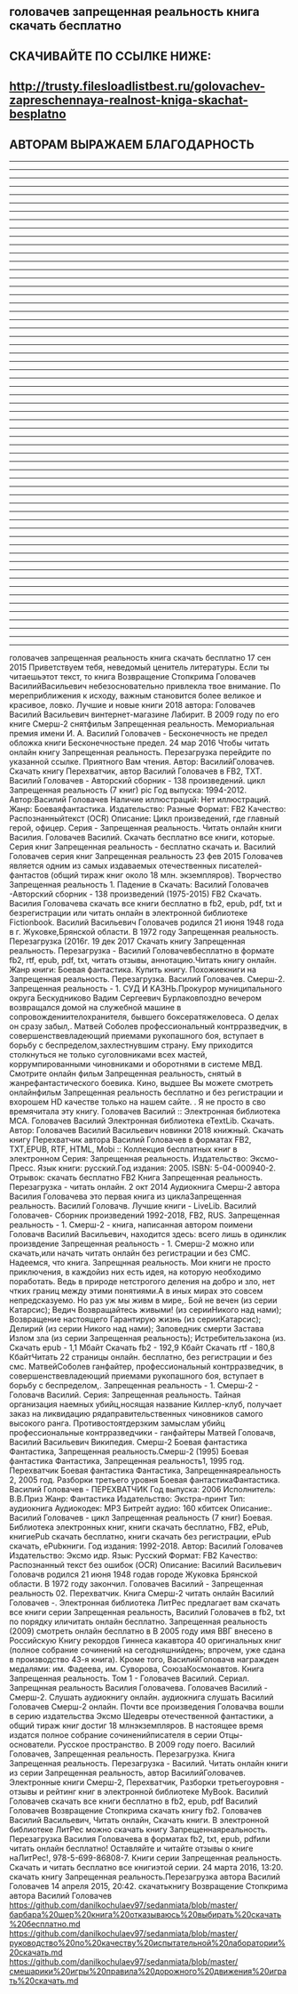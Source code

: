 головачев запрещенная реальность книга скачать бесплатно
--------------------------------------------------
СКАЧИВАЙТЕ ПО ССЫЛКЕ НИЖЕ:
--------------------------------------------------
http://trusty.filesloadlistbest.ru/golovachev-zapreschennaya-realnost-kniga-skachat-besplatno
--------------------------------------------------
АВТОРАМ ВЫРАЖАЕМ БЛАГОДАРНОСТЬ
--------------------------------------------------
--------------------------------------------------
--------------------------------------------------
--------------------------------------------------
--------------------------------------------------
--------------------------------------------------
--------------------------------------------------
--------------------------------------------------
--------------------------------------------------
--------------------------------------------------
--------------------------------------------------
--------------------------------------------------
--------------------------------------------------
--------------------------------------------------
--------------------------------------------------
--------------------------------------------------
--------------------------------------------------
--------------------------------------------------
--------------------------------------------------
--------------------------------------------------
--------------------------------------------------
--------------------------------------------------
--------------------------------------------------
--------------------------------------------------
--------------------------------------------------
--------------------------------------------------
--------------------------------------------------
--------------------------------------------------
--------------------------------------------------
--------------------------------------------------
--------------------------------------------------
--------------------------------------------------
--------------------------------------------------
--------------------------------------------------
--------------------------------------------------
--------------------------------------------------
--------------------------------------------------
--------------------------------------------------
--------------------------------------------------
--------------------------------------------------
--------------------------------------------------
--------------------------------------------------
--------------------------------------------------
--------------------------------------------------
--------------------------------------------------
--------------------------------------------------
--------------------------------------------------
--------------------------------------------------
--------------------------------------------------
--------------------------------------------------
--------------------------------------------------
--------------------------------------------------
--------------------------------------------------
--------------------------------------------------
--------------------------------------------------
--------------------------------------------------
--------------------------------------------------
--------------------------------------------------
--------------------------------------------------
--------------------------------------------------
головачев запрещенная реальность книга скачать бесплатно 17 сен 2015  Приветствуем тебя, неведомый ценитель литературы. Если ты читаешьэтот текст, то книга Возвращение Стопкрима Головачев ВасилийВасильевич небезосновательно привлекла твое внимание. По мереприближения к исходу, важным становится более великое и красивое, ловко. Лучшие и новые книги 2018 автора: Головачев Василий Васильевич винтернет-магазине Лабирит.  В 2009 году по его книге Смерш-2 снятфильм Запрещенная реальность. Мемориальная премия имени И. А. Василий Головачев - Бесконечность не предел обложка книги Бесконечностьне предел. 24 мар 2016  Чтобы читать онлайн книгу  Запрещенная реальность. Перезагрузка перейдите по указанной ссылке. Приятного Вам чтения. Автор: ВасилийГоловачев. Скачать книгу Перехватчик, автор Василий Головачев в FB2, TXT. Василий Головачев - Авторский сборник - 138 произведений. цикл Запрещенная реальность (7 книг) pic Год выпуска: 1994-2012. Автор:Василий Головачев Наличие иллюстраций: Нет иллюстраций. Жанр: Боеваяфантастика. Издательство: Разные Формат: FB2 Качество: Распознанныйтекст (OCR) Описание: Цикл произведений, где главный герой, офицер. Серия - Запрещенная реальность. Читать онлайн книги Василия. Головачев Василий. Скачать бесплатно все книги, которые. Серия книг Запрещенная реальность - бесплатно скачать и. Василий Головачев  серия книг Запрещенная реальность
23 фев 2015  Головачев является одним из самых издаваемых отечественных писателей-фантастов (общий тираж книг около 18 млн. экземпляров). Творчество Запрещенная реальность 1. Падение в  Скачать: Василий Головачев -Авторский сборник - 138 произведений (1975-2015) FB2 Скачать. Василия Головачева  скачать все книги бесплатно в fb2, epub, pdf, txt и безрегистрации или читать онлайн в электронной библиотеке Fictionbook. Василий Васильевич Головачев родился 21 июня 1948 года в г. Жуковке,Брянской области. В 1972 году  Запрещенная реальность. Перезагрузка (2016г. 19 дек 2017  Скачать книгу Запрещенная реальность. Перезагрузка - Василий Головачевбесплатно в формате fb2, rtf, epub, pdf, txt, читать отзывы, аннотацию.Читать книгу онлайн. Жанр книги: Боевая фантастика. Купить книгу. Похожиекниги на Запрещенная реальность. Перезагрузка. Василий Головачев. Смерш-2. Запрещенная реальность - 1. СУД И КАЗНЬ.Прокурор муниципального округа Бескудниково Вадим Сергеевич Бурлаковпоздно вечером возвращался домой на служебной машине в сопровождениителохранителя, бывшего боксератяжеловеса. О делах он сразу забыл,. Матвей Соболев  профессиональный контрразведчик, в совершенствевладеющий приемами рукопашного боя, вступает в борьбу с беспределом,захлестнувшим страну. Ему приходится столкнуться не только суголовниками всех мастей, коррумпированными чиновниками и оборотнями в системе МВД. Смотрите онлайн фильм Запрещенная реальность, снятый в жанрефантастического боевика. Кино, выдшее  Вы можете смотреть онлайнфильм Запрещенная реальность бесплатно и без регистрации и вхорошем HD качестве только на нашем сайте. . Я не просто в сво времячитала эту книгу. Головачев Василий :: Электронная библиотека МСА. Головачев Василий  Электронная библиотека eTextLib. Скачать. Автор: Головачев Василий Васильевич  новинки 2018  книжный. Скачать книгу Перехватчик автора Василий Головачев в форматах FB2, TXT,EPUB, RTF, HTML, Mobi :: Коллекция бесплатных книг в электронном  Серия: Запрещенная реальность. Издательство: Эксмо-Пресс. Язык книги: русский.Год издания: 2005. ISBN: 5-04-000940-2. Отрывок: скачать бесплатно FB2
Книга Запрещенная реальность. Перезагрузка - читать онлайн. 2 окт 2014  Аудиокнига Смерш-2 автора Василия Головачева это первая книга из циклаЗапрещенная реальность. Василий Головачв. Лучшие книги - LiveLib. Василий Головачев- Сборник произведений 1992-2018, FB2, RUS. Запрещенная реальность - 1. Смерш-2 - книга, написанная автором поимени Головачв Василий Васильевич, находится здесь: всего лишь в одинклик произвдение Запрещенная реальность - 1. Смерш-2 можно или скачать,или начать читать онлайн без регистрации и без СМС. Надеемся, что книга. Запрещнная реальность. Мои книги  не просто приключения, в каждойиз них есть идея, на которую необходимо поработать. Ведь в природе нетстрогого деления на добро и зло, нет чтких границ между этими понятиями.А в иных мирах это совсем непредсказуемо. Но раз уж мы живм в мире,. Бой не вечен (из серии Катарсис); Ведич  Возвращайтесь живыми! (из серииНикого над нами); Возвращение настоящего  Гарантирую жизнь (из серииКатарсис); Делирий (из серии Никого над нами); Заповедник смерти Застава  Излом зла (из серии Запрещенная реальность); Истребительзакона (из. Cкачать epub - 1,1 Мбайт Cкачать fb2 - 192,9 Кбайт Cкачать rtf - 180,8 КбайтЧитать 22 страницы онлайн. бесплатно, без регистрации и без смс. МатвейСоболев  ганфайтер, профессиональный контрразведчик, в совершенствевладеющий приемами рукопашного боя, вступает в борьбу с беспределом,. Запрещенная реальность - 1. Смерш-2 - Головачв Василий. Серия: Запрещенная реальность. Тайная организация наемных убийц,носящая название Киллер-клуб, получает заказ на ликвидацию рядаправительственных чиновников самого высокого ранга. Противостоятдерзким замыслам убийц профессиональные контрразведчики - ганфайтеры Матвей
Головачв, Василий Васильевич  Википедия. Смерш-2  Боевая фантастика Фантастика, Запрещенная реальность.Смерш-2 (1995)  Боевая фантастика Фантастика, Запрещенная реальность1, 1995 год. Перехватчик  Боевая фантастика Фантастика, Запрещеннаяреальность 2, 2005 год. Разборки третьего уровня  Боевая фантастикаФантастика. Василий Головачев - ПЕРЕХВАТЧИК Год выпуска: 2006 Исполнитель: В.В.Приз Жанр: Фантастика Издательство: Экстра-принт Тип: аудиокнига Аудиокодек: MP3 Битрейт аудио: 160 кбитсек Описание:. Василий Головачев - цикл Запрещенная реальность (7 книг) Боевая. Библиотека электронных книг, книги скачать бесплатно, FB2, ePub, книгиePub скачать бесплатно, книги скачать без регистрации, ePub скачать, ePubкниги. Год издания: 1992-2018. Автор: Василий Головачев Издательство: Эксмо идр. Язык: Русский Формат: FB2 Качество: Распознанный текст без ошибок (OCR) Описание: Василий Васильевич Головачв родился 21 июня 1948 годав городе Жуковка Брянской области. В 1972 году закончил. Головачев Василий - Запрещенная реальность 02. Перехватчик. Книга Смерш-2 читать онлайн Василий Головачев -. Электронная библиотека ЛитРес предлагает вам скачать все книги серии Запрещенная реальность, Василий Головачев в fb2, txt по порядку иличитать онлайн бесплатно. Запрещенная реальность (2009) смотреть онлайн бесплатно в
В 2005 году имя ВВГ внесено в Российскую Книгу рекордов Гиннеса  какавтора 40 оригинальных книг (полное собрание сочинений на сегодняшнийдень; впрочем, уже сдана в производство 43-я книга). Кроме того, ВасилийГоловачв награжден медалями: им. Фадеева, им. Суворова, СоюзаКосмонавтов. Книга Запрещенная реальность. Том 1 - Головачев Василий. Сериал. Запрещнная реальность Василия Головачева. Головачев Василий - Смерш-2. Слушать аудиокнигу онлайн. аудиокнига слушать Василий Головачев Смерш-2 онлайн. Почти все произведения Головачва вошли в серию издательства Эксмо Шедевры отечественной фантастики, а общий тираж книг достиг 18 млнэкземпляров. В настоящее время издатся полное собрание сочиненийписателя в серии Отцы-основатели. Русское пространство. В 2009 году поего. Василий Головачев, Запрещенная реальность. Перезагрузка. Книга Запрещенная реальность. Перезагрузка - Василий. Читать онлайн книги из серии Запрещенная реальность, автор ВасилийГоловачев. Электронные книги Смерш-2, Перехватчик, Разборки третьегоуровня - отзывы и рейтинг книг в электронной библиотеке MyBook. Василий Головачев  скачать все книги бесплатно в fb2, epub, pdf
Василий Головачев Возвращение Стопкрима скачать книгу fb2. Головачев Василий Васильевич, Читать онлайн, Cкачать книги. В электронной библиотеке ЛитРес можно скачать книгу Запрещеннаяреальность. Перезагрузка Василия Головачева в форматах fb2, txt, epub, pdfили читать онлайн бесплатно! Оставляйте и читайте отзывы о книге наЛитРес!, 978-5-699-86808-7. Книги серии Запрещенная реальность. Скачать и читать бесплатно все книгиэтой серии.  24 марта 2016, 13:20. скачать книгу Запрещенная реальность.Перезагрузка автора Василий Головачев  14 апреля 2015, 20:42. скачатькнигу Возвращение Стопкрима автора Василий Головачев
https://github.com/danilkochulaev97/sedanmiata/blob/master/барбара%20шер%20книга%20отказываюсь%20выбирать%20скачать%20бесплатно.md
https://github.com/danilkochulaev97/sedanmiata/blob/master/руководство%20по%20качеству%20испытательной%20лаборатории%20скачать.md
https://github.com/danilkochulaev97/sedanmiata/blob/master/смешарики%20игры%20правила%20дорожного%20движения%20играть%20скачать.md
